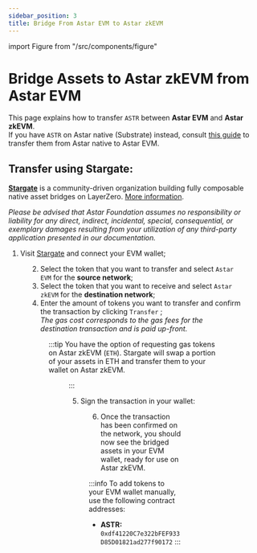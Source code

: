```yaml
---
sidebar_position: 3
title: Bridge From Astar EVM to Astar zkEVM
---
```


import Figure from "/src/components/figure"

# Bridge Assets to Astar zkEVM from Astar EVM

This page explains how to transfer `ASTR` between **Astar EVM** and **Astar zkEVM**.  
If you have `ASTR` on Astar native (Substrate) instead, consult [this guide](/docs/use/manage-assets/transfer-tokens#sending-astrsdn-to-astar-evm-from-astar-native-or-any-tokens-in-the-account) to transfer them from Astar native to Astar EVM.

## Transfer using Stargate:

**[Stargate](https://stargate.finance/transfer)** is a community-driven organization building fully composable native asset bridges on LayerZero. [More information](https://stargateprotocol.gitbook.io/stargate/v/user-docs).

*Please be advised that Astar Foundation assumes no responsibility or liability for any direct, indirect, incidental, special, consequential, or exemplary damages resulting from your utilization of any third-party application presented in our documentation.*

1. Visit [Stargate](https://stargate.finance/transfer) and connect your EVM wallet;

<Figure src={require('/docs/use/zkevm-guides/img/Stargate_1.png').default} width="70%" />

2. Select the token that you want to transfer and select `Astar EVM` for the **source network**;
3. Select the token that you want to receive and select `Astar zkEVM` for the **destination network**;
4. Enter the amount of tokens you want to transfer and confirm the transaction by clicking `Transfer` ;  
*The gas cost corresponds to the gas fees for the destination transaction and is paid up-front.*

<Figure src={require('/docs/use/zkevm-guides/img/Stargate_2.png').default} width="60%" />

:::tip
You have the option of requesting gas tokens on Astar zkEVM (`ETH`). Stargate will swap a portion of your assets in ETH and transfer them to your wallet on Astar zkEVM.

<Figure src={require('/docs/use/zkevm-guides/img/Stargate_3.png').default} width="95%" />
:::

5. Sign the transaction in your wallet:

<Figure src={require('/docs/use/zkevm-guides/img/Stargate_4.png').default} width="50%" />

6. Once the transaction has been confirmed on the network, you should now see the bridged assets in your EVM wallet, ready for use on Astar zkEVM.

:::info
To add tokens to your EVM wallet manually, use the following contract addresses:
- **ASTR:** `0xdf41220C7e322bFEF933D85D01821ad277f90172`
:::